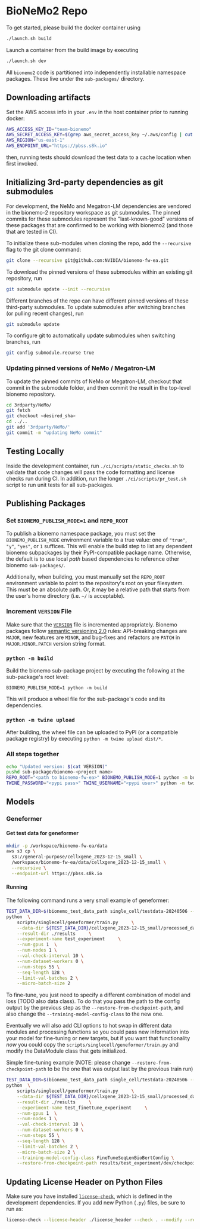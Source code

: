 # BioNeMo2 Repo
To get started, please build the docker container using
```bash
./launch.sh build
```

Launch a container from the build image by executing
```bash
./launch.sh dev
```

All `bionemo2` code is partitioned into independently installable namespace packages. These live under the `sub-packages/` directory.


## Downloading artifacts
Set the AWS access info in your `.env` in the host container prior to running docker:

```bash
AWS_ACCESS_KEY_ID="team-bionemo"
AWS_SECRET_ACCESS_KEY=$(grep aws_secret_access_key ~/.aws/config | cut -d' ' -f 3)
AWS_REGION="us-east-1"
AWS_ENDPOINT_URL="https://pbss.s8k.io"
```
then, running tests should download the test data to a cache location when first invoked.


## Initializing 3rd-party dependencies as git submodules

For development, the NeMo and Megatron-LM dependencies are vendored in the bionemo-2 repository workspace as git
submodules. The pinned commits for these submodules represent the "last-known-good" versions of these packages that are
confirmed to be working with bionemo2 (and those that are tested in CI).

To initialize these sub-modules when cloning the repo, add the `--recursive` flag to the git clone command:

```bash
git clone --recursive git@github.com:NVIDIA/bionemo-fw-ea.git
```

To download the pinned versions of these submodules within an existing git repository, run

```bash
git submodule update --init --recursive
```

Different branches of the repo can have different pinned versions of these third-party submodules. To update submodules
after switching branches (or pulling recent changes), run

```bash
git submodule update
```

To configure git to automatically update submodules when switching branches, run

```bash
git config submodule.recurse true
```

### Updating pinned versions of NeMo / Megatron-LM

To update the pinned commits of NeMo or Megatron-LM, checkout that commit in the submodule folder, and then commit the
result in the top-level bionemo repository.

```bash
cd 3rdparty/NeMo/
git fetch
git checkout <desired_sha>
cd ../..
git add '3rdparty/NeMo/'
git commit -m "updating NeMo commit"
```


## Testing Locally
Inside the development container, run `./ci/scripts/static_checks.sh` to validate that code changes will pass the code
formatting and license checks run during CI. In addition, run the longer `./ci/scripts/pr_test.sh` script to run unit
tests for all sub-packages.


## Publishing Packages

### Set `BIONEMO_PUBLISH_MODE=1` and `REPO_ROOT`
To publish a bionemo namespace package, you must set the `BIONEMO_PUBLISH_MODE` environment variable to a true value:
one of `"true"`, `"y"`, `"yes"`, or `1` suffices. This will enable the build step to list any dependent bionemo
subpackages by their PyPI-compatible package name. Otherwise, the default is to use local _path_ based dependencies
to reference other bionemo `sub-packages/`.

Additionally, when building, you must manually set the `REPO_ROOT` environment variable to point to the repository's
root on your filesystem. This must be an absolute path. Or, it may be a relative path that starts from the user's home
directory (i.e. `~/` is acceptable).

### Increment `VERSION` File
Make sure that the [`VERSION`](./VERSION) file is incremented appropriately. Bionemo packages follow
[semantic versioning 2.0](https://semver.org/) rules: API-breaking changes are `MAJOR`, new features
are `MINOR`, and bug-fixes and refactors are `PATCH` in `MAJOR.MINOR.PATCH` version string format.

### `python -m build`
Build the bionemo sub-package project by executing the following at the sub-package's root level:
```shell
BIONEMO_PUBLISH_MODE=1 python -m build
```
This will produce a wheel file for the sub-package's code and its dependencies.

### `python -m twine upload`
After building, the wheel file can be uploaded to PyPI (or a compatible package registry) by executing
`python -m twine upload dist/*`.

### All steps together
```bash
echo "Updated version: $(cat VERSION)"
pushd sub-package/bionemo-<project name>
REPO_ROOT="<path to bionemo-fw-ea>" BIONEMO_PUBLISH_MODE=1 python -m build
TWINE_PASSWORD="<pypi pass>" TWINE_USERNAME="<pypi user>" python -m twine upload dist/*
```


## Models
### Geneformer
#### Get test data for geneformer
```bash
mkdir -p /workspace/bionemo-fw-ea/data
aws s3 cp \
  s3://general-purpose/cellxgene_2023-12-15_small \
  /workspace/bionemo-fw-ea/data/cellxgene_2023-12-15_small \
  --recursive \
  --endpoint-url https://pbss.s8k.io
```
#### Running

The following command runs a very small example of geneformer:
```bash
TEST_DATA_DIR=$(bionemo_test_data_path single_cell/testdata-20240506 --source pbss); \
python  \
    scripts/singlecell/geneformer/train.py     \
    --data-dir ${TEST_DATA_DIR}/cellxgene_2023-12-15_small/processed_data    \
    --result-dir ./results     \
    --experiment-name test_experiment     \
    --num-gpus 1  \
    --num-nodes 1 \
    --val-check-interval 10 \
    --num-dataset-workers 0 \
    --num-steps 55 \
    --seq-length 128 \
    --limit-val-batches 2 \
    --micro-batch-size 2
```

To fine-tune, you just need to specify a different combination of model and loss (TODO also data class). To do that you
pass the path to the config output by the previous step as the `--restore-from-checkpoint-path`, and also change the
`--training-model-config-class` to the new one.

Eventually we will also add CLI options to hot swap in different data modules and processing functions so you could
pass new information into your model for fine-tuning or new targets, but if you want that functionality _now_ you could
copy the `scripts/singlecell/geneformer/train.py` and modify the DataModule class that gets initialized.

Simple fine-tuning example (NOTE: please change `--restore-from-checkpoint-path` to be the one that was output last
by the previous train run)
```bash
TEST_DATA_DIR=$(bionemo_test_data_path single_cell/testdata-20240506 --source pbss); \
python  \
    scripts/singlecell/geneformer/train.py     \
    --data-dir ${TEST_DATA_DIR}/cellxgene_2023-12-15_small/processed_data    \
    --result-dir ./results     \
    --experiment-name test_finettune_experiment     \
    --num-gpus 1  \
    --num-nodes 1 \
    --val-check-interval 10 \
    --num-dataset-workers 0 \
    --num-steps 55 \
    --seq-length 128 \
    --limit-val-batches 2 \
    --micro-batch-size 2 \
    --training-model-config-class FineTuneSeqLenBioBertConfig \
    --restore-from-checkpoint-path results/test_experiment/dev/checkpoints/test_experiment--val_loss=10.2042-epoch=0
```


## Updating License Header on Python Files
Make sure you have installed [`license-check`](https://gitlab-master.nvidia.com/clara-discovery/infra-bionemo),
which is defined in the development dependencies. If you add new Python (`.py`) files, be sure to run as:
```bash
license-check --license-header ./license_header --check . --modify --replace
```
